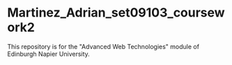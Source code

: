 # Martinez_Adrian_set09103_coursework2
This repository is for the "Advanced Web Technologies" module of Edinburgh Napier University.

